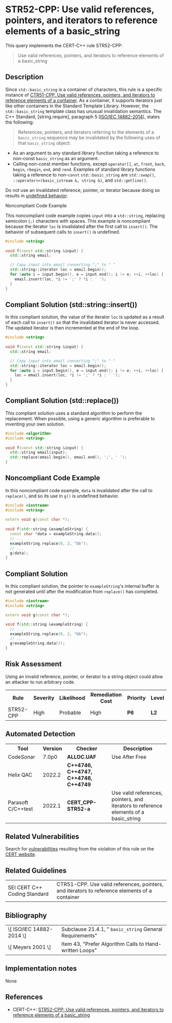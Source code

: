# STR52-CPP: Use valid references, pointers, and iterators to reference elements of a basic_string

This query implements the CERT-C++ rule STR52-CPP:

> Use valid references, pointers, and iterators to reference elements of a basic_string



## Description

Since `std::basic_string` is a container of characters, this rule is a specific instance of [CTR51-CPP. Use valid references, pointers, and iterators to reference elements of a container](https://wiki.sei.cmu.edu/confluence/display/cplusplus/CTR51-CPP.+Use+valid+references%2C+pointers%2C+and+iterators+to+reference+elements+of+a+container). As a container, it supports iterators just like other containers in the Standard Template Library. However, the `std::basic_string` template class has unusual invalidation semantics. The C++ Standard, \[string.require\], paragraph 5 \[[ISO/IEC 14882-2014](https://wiki.sei.cmu.edu/confluence/display/cplusplus/AA.+Bibliography#AA.Bibliography-ISO%2FIEC14882-2014)\], states the following:

> References, pointers, and iterators referring to the elements of a `basic_string` sequence may be invalidated by the following uses of that `basic_string` object:


* As an argument to any standard library function taking a reference to non-const `basic_string` as an argument.
* Calling non-const member functions, except `operator[]`, `at`, `front`, `back`, `begin`, `rbegin`, `end`, and `rend`.
Examples of standard library functions taking a reference to non-`const` `std::basic_string` are `std::swap()`, `::operator>>(basic_istream &, string &)`, and `std::getline()`.

Do not use an invalidated reference, pointer, or iterator because doing so results in [undefined behavior](https://wiki.sei.cmu.edu/confluence/display/cplusplus/BB.+Definitions#BB.Definitions-undefinedbehavior).

Noncompliant Code Example

This noncompliant code example copies `input` into a `std::string`, replacing semicolon (`;)` characters with spaces. This example is noncompliant because the iterator `loc` is invalidated after the first call to `insert()`. The behavior of subsequent calls to `insert()` is undefined.

```cpp
#include <string>
 
void f(const std::string &input) {
  std::string email;

  // Copy input into email converting ";" to " "
  std::string::iterator loc = email.begin();
  for (auto i = input.begin(), e = input.end(); i != e; ++i, ++loc) {
    email.insert(loc, *i != ';' ? *i : ' ');
  }
}
```

## Compliant Solution (std::string::insert())

In this compliant solution, the value of the iterator `loc` is updated as a result of each call to `insert()` so that the invalidated iterator is never accessed. The updated iterator is then incremented at the end of the loop.

```cpp
#include <string>
 
void f(const std::string &input) {
  std::string email;

  // Copy input into email converting ";" to " "
  std::string::iterator loc = email.begin();
  for (auto i = input.begin(), e = input.end(); i != e; ++i, ++loc) {
    loc = email.insert(loc, *i != ';' ? *i : ' ');
  }
}

```

## Compliant Solution (std::replace())

This compliant solution uses a standard algorithm to perform the replacement. When possible, using a generic algorithm is preferable to inventing your own solution.

```cpp
#include <algorithm>
#include <string>
 
void f(const std::string &input) {
  std::string email{input};
  std::replace(email.begin(), email.end(), ';', ' ');
}
```

## Noncompliant Code Example

In this noncompliant code example, `data` is invalidated after the call to `replace()`, and so its use in `g()` is undefined behavior.

```cpp
#include <iostream>
#include <string>
 
extern void g(const char *);
 
void f(std::string &exampleString) {
  const char *data = exampleString.data();
  // ...
  exampleString.replace(0, 2, "bb");
  // ...
  g(data);
}
```

## Compliant Solution

In this compliant solution, the pointer to `exampleString`'s internal buffer is not generated until after the modification from `replace()` has completed.

```cpp
#include <iostream>
#include <string>

extern void g(const char *);

void f(std::string &exampleString) {
  // ...
  exampleString.replace(0, 2, "bb");
  // ...
  g(exampleString.data());
}
```

## Risk Assessment

Using an invalid reference, pointer, or iterator to a string object could allow an attacker to run arbitrary code.

<table> <tbody> <tr> <th> Rule </th> <th> Severity </th> <th> Likelihood </th> <th> Remediation Cost </th> <th> Priority </th> <th> Level </th> </tr> <tr> <td> STR52-CPP </td> <td> High </td> <td> Probable </td> <td> High </td> <td> <strong>P6</strong> </td> <td> <strong>L2</strong> </td> </tr> </tbody> </table>


## Automated Detection

<table> <tbody> <tr> <th> Tool </th> <th> Version </th> <th> Checker </th> <th> Description </th> </tr> <tr> <td> <a> CodeSonar </a> </td> <td> 7.0p0 </td> <td> <strong>ALLOC.UAF</strong> </td> <td> Use After Free </td> </tr> <tr> <td> <a> Helix QAC </a> </td> <td> 2022.2 </td> <td> <strong>C++4746, C++4747, C++4748, C++4749</strong> </td> <td> </td> </tr> <tr> <td> <a> Parasoft C/C++test </a> </td> <td> 2022.1 </td> <td> <strong>CERT_CPP-STR52-a</strong> </td> <td> Use valid references, pointers, and iterators to reference elements of a basic_string </td> </tr> </tbody> </table>


## Related Vulnerabilities

Search for [vulnerabilities](https://wiki.sei.cmu.edu/confluence/display/cplusplus/BB.+Definitions#BB.Definitions-vulnerabi) resulting from the violation of this rule on the [CERT website](https://www.kb.cert.org/vulnotes/bymetric?searchview&query=FIELD+KEYWORDS+contains+STR38-CPP).

## Related Guidelines

<table> <tbody> <tr> <td> <a> SEI CERT C++ Coding Standard </a> </td> <td> <a> CTR51-CPP. Use valid references, pointers, and iterators to reference elements of a container </a> </td> </tr> </tbody> </table>


## Bibliography

<table> <tbody> <tr> <td> \[ <a> ISO/IEC 14882-2014 </a> \] </td> <td> Subclause 21.4.1, " <code>basic_string</code> General Requirements" </td> </tr> <tr> <td> \[ <a> Meyers 2001 </a> \] </td> <td> Item 43, "Prefer Algorithm Calls to Hand-written Loops" </td> </tr> </tbody> </table>


## Implementation notes

None

## References

* CERT-C++: [STR52-CPP: Use valid references, pointers, and iterators to reference elements of a basic_string](https://wiki.sei.cmu.edu/confluence/pages/viewpage.action?pageId=88046682)

